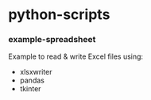 # python-scripts

### example-spreadsheet
Example to read & write Excel files using:
- xlsxwriter
- pandas
- tkinter